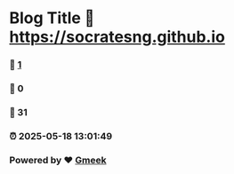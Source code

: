 # Blog Title :link: https://socratesng.github.io 
### :page_facing_up: [1](https://socratesng.github.io/tag.html) 
### :speech_balloon: 0 
### :hibiscus: 31 
### :alarm_clock: 2025-05-18 13:01:49 
### Powered by :heart: [Gmeek](https://github.com/Meekdai/Gmeek)
